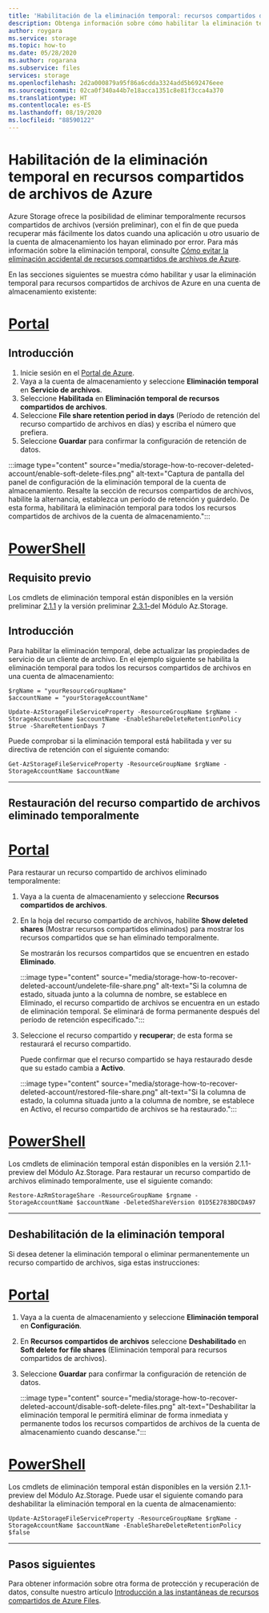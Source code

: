 ```yaml
---
title: 'Habilitación de la eliminación temporal: recursos compartidos de archivos de Azure'
description: Obtenga información sobre cómo habilitar la eliminación temporal (versión preliminar) en recursos compartidos de archivos de Azure para la recuperación de datos y para evitar la eliminación accidental.
author: roygara
ms.service: storage
ms.topic: how-to
ms.date: 05/28/2020
ms.author: rogarana
ms.subservice: files
services: storage
ms.openlocfilehash: 2d2a000879a95f86a6cdda3324add5b692476eee
ms.sourcegitcommit: 02ca0f340a44b7e18acca1351c8e81f3cca4a370
ms.translationtype: HT
ms.contentlocale: es-ES
ms.lasthandoff: 08/19/2020
ms.locfileid: "88590122"
---
```

# <a name="enable-soft-delete-on-azure-file-shares"></a>Habilitación de la eliminación temporal en recursos compartidos de archivos de Azure

Azure Storage ofrece la posibilidad de eliminar temporalmente recursos compartidos de archivos (versión preliminar), con el fin de que pueda recuperar más fácilmente los datos cuando una aplicación u otro usuario de la cuenta de almacenamiento los hayan eliminado por error. Para más información sobre la eliminación temporal, consulte [Cómo evitar la eliminación accidental de recursos compartidos de archivos de Azure](storage-files-prevent-file-share-deletion.md).

En las secciones siguientes se muestra cómo habilitar y usar la eliminación temporal para recursos compartidos de archivos de Azure en una cuenta de almacenamiento existente:

# <a name="portal"></a>[Portal](#tab/azure-portal)

## <a name="getting-started"></a>Introducción

1. Inicie sesión en el [Portal de Azure](https://portal.azure.com/).
1. Vaya a la cuenta de almacenamiento y seleccione **Eliminación temporal** en **Servicio de archivos**.
1. Seleccione **Habilitada** en **Eliminación temporal de recursos compartidos de archivos**.
1. Seleccione **File share retention period in days** (Período de retención del recurso compartido de archivos en días) y escriba el número que prefiera.
1. Seleccione **Guardar** para confirmar la configuración de retención de datos.

:::image type="content" source="media/storage-how-to-recover-deleted-account/enable-soft-delete-files.png" alt-text="Captura de pantalla del panel de configuración de la eliminación temporal de la cuenta de almacenamiento. Resalte la sección de recursos compartidos de archivos, habilite la alternancia, establezca un período de retención y guárdelo. De esta forma, habilitará la eliminación temporal para todos los recursos compartidos de archivos de la cuenta de almacenamiento.":::

# <a name="powershell"></a>[PowerShell](#tab/azure-powershell)

## <a name="prerequisite"></a>Requisito previo

Los cmdlets de eliminación temporal están disponibles en la versión preliminar [2.1.1](https://www.powershellgallery.com/packages/Az.Storage/2.1.1-preview) y la versión preliminar [2.3.1-](https://www.powershellgallery.com/packages/Az.Storage/2.3.1-preview)del Módulo Az.Storage. 

## <a name="getting-started"></a>Introducción

Para habilitar la eliminación temporal, debe actualizar las propiedades de servicio de un cliente de archivo. En el ejemplo siguiente se habilita la eliminación temporal para todos los recursos compartidos de archivos en una cuenta de almacenamiento:

```azurepowershell-interactive
$rgName = "yourResourceGroupName"
$accountName = "yourStorageAccountName"

Update-AzStorageFileServiceProperty -ResourceGroupName $rgName -StorageAccountName $accountName -EnableShareDeleteRetentionPolicy $true -ShareRetentionDays 7
```

Puede comprobar si la eliminación temporal está habilitada y ver su directiva de retención con el siguiente comando:

```azurepowershell-interactive
Get-AzStorageFileServiceProperty -ResourceGroupName $rgName -StorageAccountName $accountName
```
---

## <a name="restore-soft-deleted-file-share"></a>Restauración del recurso compartido de archivos eliminado temporalmente

# <a name="portal"></a>[Portal](#tab/azure-portal)

Para restaurar un recurso compartido de archivos eliminado temporalmente:

1. Vaya a la cuenta de almacenamiento y seleccione **Recursos compartidos de archivos**.
1. En la hoja del recurso compartido de archivos, habilite **Show deleted shares** (Mostrar recursos compartidos eliminados) para mostrar los recursos compartidos que se han eliminado temporalmente.

    Se mostrarán los recursos compartidos que se encuentren en estado **Eliminado**.

    :::image type="content" source="media/storage-how-to-recover-deleted-account/undelete-file-share.png" alt-text="Si la columna de estado, situada junto a la columna de nombre, se establece en Eliminado, el recurso compartido de archivos se encuentra en un estado de eliminación temporal. Se eliminará de forma permanente después del período de retención especificado.":::

1. Seleccione el recurso compartido y **recuperar**; de esta forma se restaurará el recurso compartido.

    Puede confirmar que el recurso compartido se haya restaurado desde que su estado cambia a **Activo**.

    :::image type="content" source="media/storage-how-to-recover-deleted-account/restored-file-share.png" alt-text="Si la columna de estado, la columna situada junto a la columna de nombre, se establece en Activo, el recurso compartido de archivos se ha restaurado.":::

# <a name="powershell"></a>[PowerShell](#tab/azure-powershell)

Los cmdlets de eliminación temporal están disponibles en la versión 2.1.1-preview del Módulo Az.Storage. Para restaurar un recurso compartido de archivos eliminado temporalmente, use el siguiente comando:

```azurepowershell-interactive
Restore-AzRmStorageShare -ResourceGroupName $rgname -StorageAccountName $accountName -DeletedShareVersion 01D5E2783BDCDA97
```
---

## <a name="disable-soft-delete"></a>Deshabilitación de la eliminación temporal

Si desea detener la eliminación temporal o eliminar permanentemente un recurso compartido de archivos, siga estas instrucciones:

# <a name="portal"></a>[Portal](#tab/azure-portal)

1. Vaya a la cuenta de almacenamiento y seleccione **Eliminación temporal** en **Configuración**.
1. En **Recursos compartidos de archivos** seleccione **Deshabilitado** en **Soft delete for file shares** (Eliminación temporal para recursos compartidos de archivos).
1. Seleccione **Guardar** para confirmar la configuración de retención de datos.

    :::image type="content" source="media/storage-how-to-recover-deleted-account/disable-soft-delete-files.png" alt-text="Deshabilitar la eliminación temporal le permitirá eliminar de forma inmediata y permanente todos los recursos compartidos de archivos de la cuenta de almacenamiento cuando descanse.":::

# <a name="powershell"></a>[PowerShell](#tab/azure-powershell)

Los cmdlets de eliminación temporal están disponibles en la versión 2.1.1-preview del Módulo Az.Storage. Puede usar el siguiente comando para deshabilitar la eliminación temporal en la cuenta de almacenamiento:

```azurepowershell-interactive
Update-AzStorageFileServiceProperty -ResourceGroupName $rgName -StorageAccountName $accountName -EnableShareDeleteRetentionPolicy $false
```
---

## <a name="next-steps"></a>Pasos siguientes

Para obtener información sobre otra forma de protección y recuperación de datos, consulte nuestro artículo [Introducción a las instantáneas de recursos compartidos de Azure Files](storage-snapshots-files.md).

